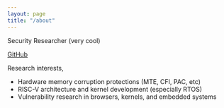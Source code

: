 ```yaml
---
layout: page
title: "/about"
---
```


Security Researcher (very cool)

[GitHub](https://github.com/slovejoy)

Research interests, 

- Hardware memory corruption protections (MTE, CFI, PAC, etc) 
- RISC-V architecture and kernel development (especially RTOS)
- Vulnerability research in browsers, kernels, and embedded systems
